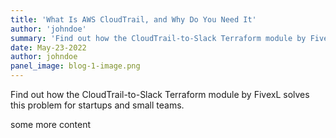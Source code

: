 ```yaml
---
title: 'What Is AWS CloudTrail, and Why Do You Need It'
author: 'johndoe'
summary: 'Find out how the CloudTrail-to-Slack Terraform module by FivexL solves this problem for startups and small teams.'
date: May-23-2022
author: johndoe
panel_image: blog-1-image.png
---
```

Find out how the CloudTrail-to-Slack Terraform module by FivexL solves this problem for startups and small teams.

some more content
